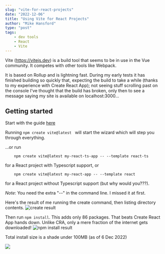 ```yaml
---
slug: "vite-for-react-projects"
date: "2022-12-06"
title: "Using Vite for React Projects"
author: "Mike Hansford"
type: "post"
tags:
    - dev tools
    - React
    - Vite
---
```

Vite (https://vitejs.dev) is a build tool that seems to be in use in the Vue community. It competes with other tools like Webpack.

It is based on Rollup and is lightning fast. During my early tests it has finished building so quickly that, expecting the build to take a while (thanks to my experience with Create React App); not seeing stuff scrolling past on the console I've thought that the build has broken, only then to see a message saying my site is available on localhost:3000...

## Getting started
Start with the guide [here](https://vitejs.dev/guide/) 

Running ```npm create vite@latest ``` will start the wizard which will step you through everything.

...or run 
```shell
    npm create vite@latest my-react-ts-app -- --template react-ts
``` 
for a React project with Typescript support, or
```
    npm create vite@latest my-react-app -- --template react
``` 
for a React project without Typescript support (but why would you???).

*Note*: You need the extra "--" in the command line. I missed it at first.

Here's the result of me running the create command, then listing directory contents.
![create result](/images/vite-react-gci.png)

Then run ```npm install```. This adds only 86 packages. That beats Create React App hands down. Unlike CRA, only a mere fraction of the internet gets downloaded! 
![npm install result](/images/vite-react-npm-i.png)

Total install size is a shade under 100MB (as of 6 Dec 2022)

![](/images/vite-react-npm-i-gci.png)